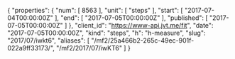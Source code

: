 {
  "properties": {
    "num": [
      8563
    ],
    "unit": [
      "steps"
    ],
    "start": [
      "2017-07-04T00:00:00Z"
    ],
    "end": [
      "2017-07-05T00:00:00Z"
    ],
    "published": [
      "2017-07-05T00:00:00Z"
    ]
  },
  "client_id": "https://www-api.jvt.me/fit",
  "date": "2017-07-05T00:00:00Z",
  "kind": "steps",
  "h": "h-measure",
  "slug": "2017/07/iwkt6",
  "aliases": [
    "/mf2/25a466b2-265c-49ec-901f-022a9ff33173/",
    "/mf2/2017/07/iwKT6"
  ]
}
